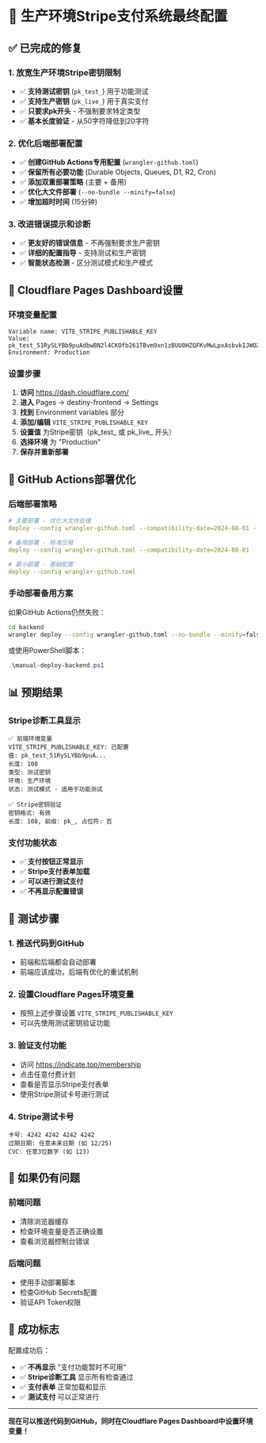 # 🎉 生产环境Stripe支付系统最终配置

## ✅ **已完成的修复**

### 1. **放宽生产环境Stripe密钥限制**
- ✅ **支持测试密钥** (`pk_test_`) 用于功能测试
- ✅ **支持生产密钥** (`pk_live_`) 用于真实支付
- ✅ **只要求pk开头** - 不强制要求特定类型
- ✅ **基本长度验证** - 从50字符降低到20字符

### 2. **优化后端部署配置**
- ✅ **创建GitHub Actions专用配置** (`wrangler-github.toml`)
- ✅ **保留所有必要功能** (Durable Objects, Queues, D1, R2, Cron)
- ✅ **添加双重部署策略** (主要 + 备用)
- ✅ **优化大文件部署** (`--no-bundle --minify=false`)
- ✅ **增加超时时间** (15分钟)

### 3. **改进错误提示和诊断**
- ✅ **更友好的错误信息** - 不再强制要求生产密钥
- ✅ **详细的配置指导** - 支持测试和生产密钥
- ✅ **智能状态检测** - 区分测试模式和生产模式

## 🔧 **Cloudflare Pages Dashboard设置**

### **环境变量配置**
```
Variable name: VITE_STRIPE_PUBLISHABLE_KEY
Value: pk_test_51RySLYBb9puAdbwBN2l4CKOfb261TBvm9xn1zBUU0HZQFKvMwLpxAsbvkIJWOZG15qYoDmMVw3ajjSXlxyFAjUTg00MW0Kb6um
Environment: Production
```

### **设置步骤**
1. **访问** https://dash.cloudflare.com/
2. **进入** Pages → destiny-frontend → Settings
3. **找到** Environment variables 部分
4. **添加/编辑** `VITE_STRIPE_PUBLISHABLE_KEY`
5. **设置值** 为Stripe密钥（pk_test_ 或 pk_live_ 开头）
6. **选择环境** 为 "Production"
7. **保存并重新部署**

## 🚀 **GitHub Actions部署优化**

### **后端部署策略**
```yaml
# 主要部署 - 优化大文件处理
deploy --config wrangler-github.toml --compatibility-date=2024-08-01 --no-bundle --minify=false

# 备用部署 - 标准压缩
deploy --config wrangler-github.toml --compatibility-date=2024-08-01

# 最小部署 - 基础配置
deploy --config wrangler-github.toml
```

### **手动部署备用方案**
如果GitHub Actions仍然失败：
```bash
cd backend
wrangler deploy --config wrangler-github.toml --no-bundle --minify=false
```

或使用PowerShell脚本：
```powershell
.\manual-deploy-backend.ps1
```

## 📊 **预期结果**

### **Stripe诊断工具显示**
```
✅ 前端环境变量
VITE_STRIPE_PUBLISHABLE_KEY: 已配置
值: pk_test_51RySLYBb9puA...
长度: 108
类型: 测试密钥
环境: 生产环境
状态: 测试模式 - 适用于功能测试

✅ Stripe密钥验证
密钥格式: 有效
长度: 108, 前缀: pk_, 占位符: 否
```

### **支付功能状态**
- ✅ **支付按钮正常显示**
- ✅ **Stripe支付表单加载**
- ✅ **可以进行测试支付**
- ✅ **不再显示配置错误**

## 🎯 **测试步骤**

### 1. **推送代码到GitHub**
- 前端和后端都会自动部署
- 前端应该成功，后端有优化的重试机制

### 2. **设置Cloudflare Pages环境变量**
- 按照上述步骤设置 `VITE_STRIPE_PUBLISHABLE_KEY`
- 可以先使用测试密钥验证功能

### 3. **验证支付功能**
- 访问 https://indicate.top/membership
- 点击任意付费计划
- 查看是否显示Stripe支付表单
- 使用Stripe测试卡号进行测试

### 4. **Stripe测试卡号**
```
卡号: 4242 4242 4242 4242
过期日期: 任意未来日期 (如 12/25)
CVC: 任意3位数字 (如 123)
```

## 🔄 **如果仍有问题**

### **前端问题**
- 清除浏览器缓存
- 检查环境变量是否正确设置
- 查看浏览器控制台错误

### **后端问题**
- 使用手动部署脚本
- 检查GitHub Secrets配置
- 验证API Token权限

## 🎉 **成功标志**

配置成功后：
- ✅ **不再显示** "支付功能暂时不可用"
- ✅ **Stripe诊断工具** 显示所有检查通过
- ✅ **支付表单** 正常加载和显示
- ✅ **测试支付** 可以正常进行

---

**现在可以推送代码到GitHub，同时在Cloudflare Pages Dashboard中设置环境变量！**
